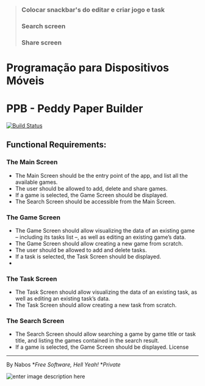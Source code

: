 >###  Colocar snackbar's do editar e criar jogo e task 
>###  Search screen 
>###  Share screen
#  Programação para Dispositivos Móveis
# PPB - Peddy Paper Builder
[![Build Status](https://travis-ci.org/joemccann/dillinger.svg?branch=master)](https://github.com/RicardoAnastacio/PPB)
## Functional Requirements:

 ### The Main Screen
-   The Main Screen should be the entry point of the app, and list all the available games.
-   The user should be allowed to add, delete and share games.
-   If a game is selected, the Game Screen should be displayed.
-   The Search Screen should be accessible from the Main Screen.

### The Game Screen
-   The Game Screen should allow visualizing the data of an existing game – including its tasks list –, as well as editing an existing game’s data.
-   The Game Screen should allow creating a new game from scratch.
-   The user should be allowed to add and delete tasks.
-   If a task is selected, the Task Screen should be displayed.
-
 ### The Task Screen
-   The Task Screen should allow visualizing the data of an existing task, as well as editing an existing task’s data.
-   The Task Screen should allow creating a new task from scratch.

### The Search Screen
-   The Search Screen should allow searching a game by game title or task title, and listing the games contained in the search result.
-   If a game is selected, the Game Screen should be displayed.
License
----
By Nabos
**Free Software, Hell Yeah!*
**Private*

![enter image description here](https://cms-assets.tutsplus.com/uploads/users/1499/posts/30514/preview_image/gas.png)


